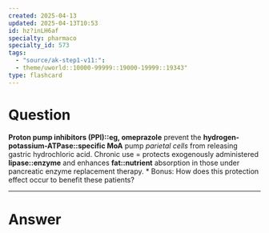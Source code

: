 ```yaml
---
created: 2025-04-13
updated: 2025-04-13T10:53
id: hz?inLH6af
specialty: pharmaco
specialty_id: 573
tags:
  - "source/ak-step1-v11:": 
  - theme/uworld::10000-99999::19000-19999::19343"
type: flashcard
---
```


# Question
**Proton pump inhibitors (PPI)::eg, omeprazole** prevent the **hydrogen-potassium-ATPase::specific MoA** pump *parietal cells* from releasing gastric hydrochloric acid.    Chronic use = protects exogenously administered **lipase::enzyme** and enhances **fat::nutrient** absorption in those under pancreatic enzyme replacement therapy.  * Bonus: How does this protection effect occur to benefit these patients?

---

# Answer
